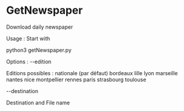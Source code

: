 # GetNewspaper
Download daily newspaper

Usage : Start with 

python3 getNewspaper.py



Options : 
--edition <edition>

Editions possibles : nationale (par défaut)
                     bordeaux
                     lille
                     lyon
                     marseille
                     nantes
                     nice
                     montpellier
                     rennes
                     paris
                     strasbourg
                     toulouse


--destination <destination>

Destination and File name
